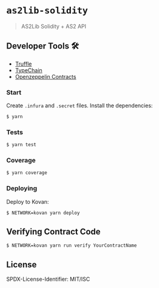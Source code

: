 # `as2lib-solidity`

> AS2Lib Solidity + AS2 API

## Developer Tools 🛠️

- [Truffle](https://trufflesuite.com/)
- [TypeChain](https://github.com/ethereum-ts/TypeChain)
- [Openzeppelin Contracts](https://openzeppelin.com/contracts/)

### Start

Create `.infura` and `.secret` files. Install the dependencies:

```bash
$ yarn
```

### Tests

```bash
$ yarn test
```

### Coverage

```bash
$ yarn coverage
```

### Deploying

Deploy to Kovan:

```bash
$ NETWORK=kovan yarn deploy
```

## Verifying Contract Code

```bash
$ NETWORK=kovan yarn run verify YourContractName
```

## License

SPDX-License-Identifier: MIT/ISC
